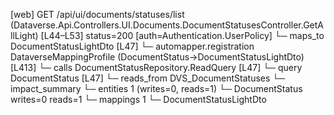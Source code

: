 [web] GET /api/ui/documents/statuses/list  (Dataverse.Api.Controllers.UI.Documents.DocumentStatusesController.GetAllLight)  [L44–L53] status=200 [auth=Authentication.UserPolicy]
  └─ maps_to DocumentStatusLightDto [L47]
    └─ automapper.registration DataverseMappingProfile (DocumentStatus->DocumentStatusLightDto) [L413]
  └─ calls DocumentStatusRepository.ReadQuery [L47]
  └─ query DocumentStatus [L47]
    └─ reads_from DVS_DocumentStatuses
  └─ impact_summary
    └─ entities 1 (writes=0, reads=1)
      └─ DocumentStatus writes=0 reads=1
    └─ mappings 1
      └─ DocumentStatusLightDto

